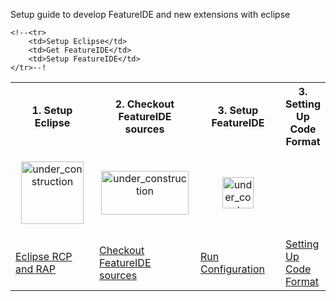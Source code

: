Setup guide to develop FeatureIDE and new extensions with eclipse

<table>
	<tr>
		<th>1. Setup Eclipse</th>
		<th>2. Checkout FeatureIDE sources</th>
		<th>3. Setup FeatureIDE</th>
		<th>3. Setting Up Code Format</th>
	</tr>
	<tr>
		<td width="160px">
			<p align="center">
				<img height="100" width="100" alt="under_construction" src="https://www.eclipse.org/downloads/images/rcp.jpg">
			</p>
		</td>
		<td width="160px">
			<p align="center">
				<img height="70" width="140" alt="under_construction" src="https://github.com/tthuem/FeatureIDE/wiki/Assets/Home/FeatureIDElogo.png">
			</p>
		</td>
		<td width="160px">
			<p align="center">
				<img height="50" width="50" alt="under_construction" src="http://help.eclipse.org/luna/topic/org.eclipse.jdt.doc.user/images/org.eclipse.jdt.debug.ui/etool16/run_exc.png">
			</p>
		</td>
	</tr>
	<tr>
		<td>
			<a href="/tthuem/FeatureIDE/wiki/Eclipse-RCP-and-RAP-Development">Eclipse RCP and RAP</a>
		</td>
		<td>
			<a href="/tthuem/FeatureIDE/wiki/Checkout-FeatureIDE-sources">Checkout FeatureIDE sources</a>
		</td>
		<td>
			<a href="/tthuem/FeatureIDE/wiki/Run-configuration">Run Configuration</a>
		</td>
		<td>
			<a href="/tthuem/FeatureIDE/wiki/Setting-Up-Code-Format">Setting Up Code Format</a>
		</td>
	</tr>

	<!--<tr>
		<td>Setup Eclipse</td>
		<td>Get FeatureIDE</td>
		<td>Setup FeatureIDE</td>
	</tr>--!
</table>